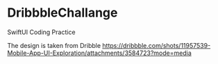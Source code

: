 # DribbbleChallange
SwiftUI Coding Practice

The design is taken from Dribble https://dribbble.com/shots/11957539-Mobile-App-UI-Exploration/attachments/3584723?mode=media
